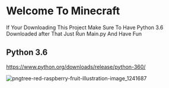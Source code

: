 # Welcome To Minecraft

If Your Downloading This Project Make Sure To Have Python 3.6 Downloaded after That Just Run Main.py And Have Fun


Python 3.6
----------

https://www.python.org/downloads/release/python-360/



![pngtree-red-raspberry-fruit-illustration-image_1241687](https://user-images.githubusercontent.com/61126041/135694572-14bdd248-6d65-4747-884f-73f249b19bbf.jpg)
